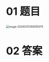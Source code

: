 # 01 题目

<img src="https://cvp.oss-cn-shanghai.aliyuncs.com/picgo/202403131440142.png" alt="image-20240313144055075" style="zoom:50%;" />

# 02 答案

